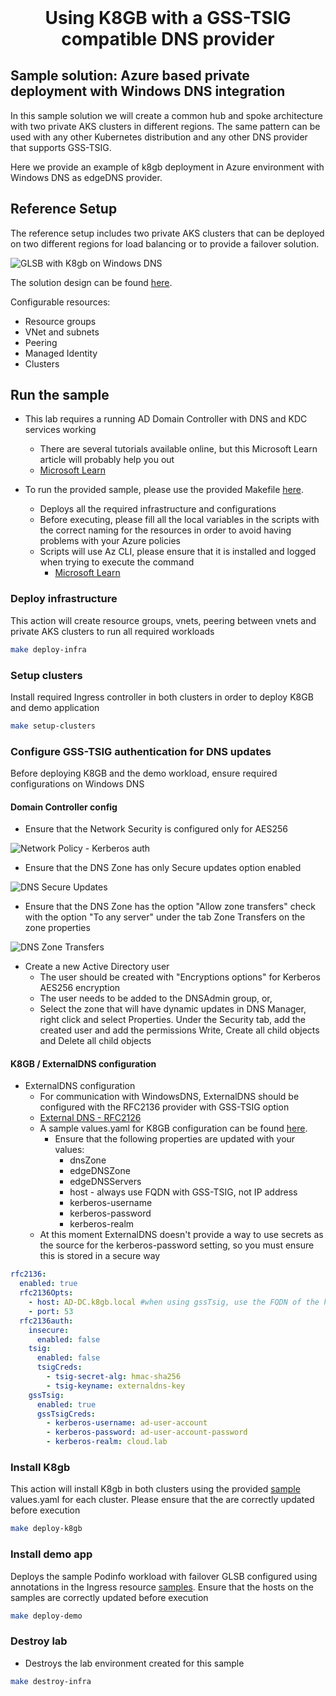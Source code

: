 <h1 align="center" style="margin-top: 0;">Using K8GB with a GSS-TSIG compatible DNS provider</h1>

## Sample solution: Azure based private deployment with Windows DNS integration

In this sample solution we will create a common hub and spoke architecture with two private AKS clusters in different regions. The same pattern can be used with any other Kubernetes distribution and any other DNS provider that supports GSS-TSIG.

Here we provide an example of k8gb deployment in Azure environment with Windows DNS as edgeDNS provider.

## Reference Setup

The reference setup includes two private AKS clusters that can be deployed on two different regions for load balancing or to provide a failover solution.

![GLSB with K8gb on Windows DNS](/docs/examples/windowsdns/images/k8gb_solution.png?raw=true "GLSB with K8gb on Windows DNS")

The solution design can be found [here](https://github.com/k8gb-io/k8gb/tree/master/docs/examples/windowsdns/).

Configurable resources:

* Resource groups
* VNet and subnets
* Peering
* Managed Identity
* Clusters

## Run the sample

* This lab requires a running AD Domain Controller with DNS and KDC services working
    * There are several tutorials available online, but this Microsoft Learn article will probably help you out 
    * [Microsoft Learn](https://learn.microsoft.com/en-us/windows-server/identity/ad-ds/deploy/install-active-directory-domain-services--level-100- "Install Active Directory")

* To run the provided sample, please use the provided Makefile [here](https://github.com/k8gb-io/k8gb/tree/master/docs/examples/windowsdns/).
    * Deploys all the required infrastructure and configurations
    * Before executing, please fill all the local variables in the scripts with the correct naming for the resources in order to avoid having problems with your Azure policies
    * Scripts will use Az CLI, please ensure that it is installed and logged when trying to execute the command
        * [Microsoft Learn](https://learn.microsoft.com/en-us/cli/azure/install-azure-cli "Install Az CLI")

### Deploy infrastructure

This action will create resource groups, vnets, peering between vnets and private AKS clusters to run all required workloads

```sh
make deploy-infra
```

### Setup clusters

Install required Ingress controller in both clusters in order to deploy K8GB and demo application

```sh
make setup-clusters
```

### Configure GSS-TSIG authentication for DNS updates

Before deploying K8GB and the demo workload, ensure required configurations on Windows DNS

#### Domain Controller config

* Ensure that the Network Security is configured only for AES256

![Network Policy - Kerberos auth](/docs/examples/windowsdns/images/LocalSecuryPolicyNetworkKerberos.png?raw=true "Network Policy - Kerberos auth")

* Ensure that the DNS Zone has only Secure updates option enabled

![DNS Secure Updates](/docs/examples/windowsdns/images/DNSSecureUpdates.png "DNS Secure Updates")

* Ensure that the DNS Zone has the option "Allow zone transfers" check with the option "To any server" under the tab Zone Transfers on the zone properties

![DNS Zone Transfers](/docs/examples/windowsdns/images/DNSZoneTransfers.png "DNS Zone Transfers")

* Create a new Active Directory user
    * The user should be created with "Encryptions options" for Kerberos AES256 encryption
    * The user needs to be added to the DNSAdmin group, or,
    * Select the zone that will have dynamic updates in DNS Manager, right click and select Properties. Under the Security tab, add the created user and add the permissions Write, Create all child objects and Delete all child objects

#### K8GB / ExternalDNS configuration

* ExternalDNS configuration
    * For communication with WindowsDNS, ExternalDNS should be configured with the RFC2136 provider with GSS-TSIG option
    * [External DNS - RFC2126](https://github.com/kubernetes-sigs/external-dns/blob/master/docs/tutorials/rfc2136.md "RFC2136 documentation")
    * A sample values.yaml for K8GB configuration can be found [here](https://github.com/k8gb-io/k8gb/tree/master/docs/examples/windowsdns/k8gb/).
        * Ensure that the following properties are updated with your values:
            * dnsZone
            * edgeDNSZone
            * edgeDNSServers
            * host - always use FQDN with GSS-TSIG, not IP address
            * kerberos-username
            * kerberos-password
            * kerberos-realm
    * At this moment ExternalDNS doesn't provide a way to use secrets as the source for the kerberos-password setting, so you must ensure this is stored in a secure way

```yaml
rfc2136:
  enabled: true
  rfc2136Opts:
    - host: AD-DC.k8gb.local #when using gssTsig, use the FQDN of the host, not an IP
    - port: 53
  rfc2136auth:
    insecure: 
      enabled: false
    tsig:
      enabled: false
      tsigCreds:
        - tsig-secret-alg: hmac-sha256
        - tsig-keyname: externaldns-key
    gssTsig:
      enabled: true
      gssTsigCreds:
        - kerberos-username: ad-user-account
        - kerberos-password: ad-user-account-password
        - kerberos-realm: cloud.lab
```

### Install K8gb

This action will install K8gb in both clusters using the provided [sample](https://github.com/k8gb-io/k8gb/tree/master/docs/examples/windowsdns/k8gb/) values.yaml for each cluster. Please ensure that the are correctly updated before execution

```sh
make deploy-k8gb
```

### Install demo app

Deploys the sample Podinfo workload with failover GLSB configured using annotations in the Ingress resource [samples](https://github.com/k8gb-io/k8gb/tree/master/docs/examples/windowsdns/demo/).
Ensure that the hosts on the samples are correctly updated before execution

```sh
make deploy-demo
```

### Destroy lab

* Destroys the lab environment created for this sample

```sh
make destroy-infra
```
